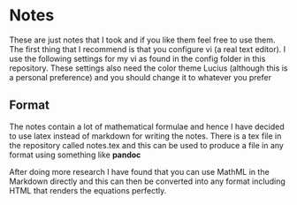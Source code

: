 # Notes
These are just notes that I took and if you like them feel free to 
use them. The first thing that I recommend is that you configure 
vi (a real text editor). I use the following settings for my vi as 
found in the config folder in this repository. These settings also
need the color theme Lucius (although this is a personal preference)
and you should change it to whatever you prefer

## Format
The notes contain a lot of mathematical formulae and hence I have
decided to use latex instead of markdown for writing the notes. There
is a tex file in the repository called notes.tex and this can be used
to produce a file in any format using something like **pandoc**

After doing more research I have found that you can use MathML in the
Markdown directly and this can then be converted into any format 
including HTML that renders the equations perfectly.
